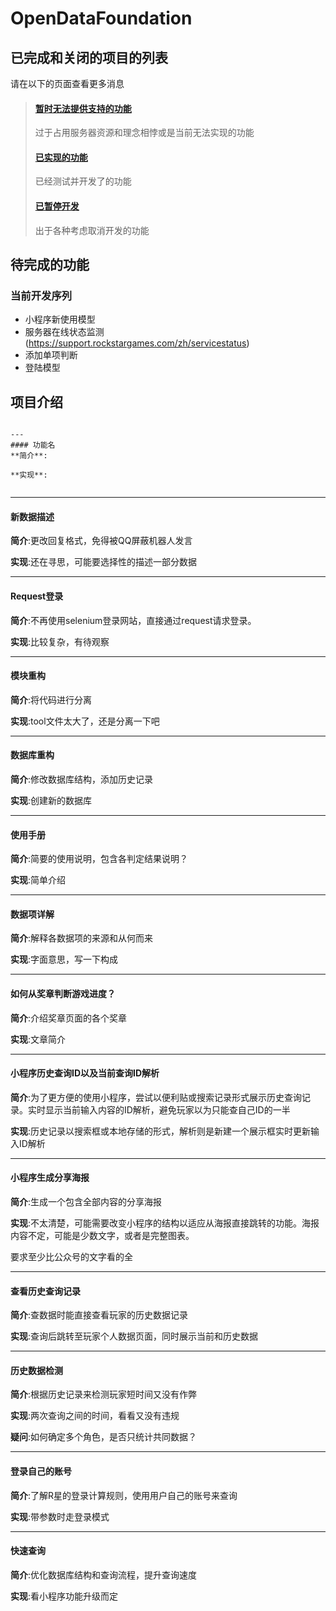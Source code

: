 # OpenDataFoundation

## 已完成和关闭的项目的列表
请在以下的页面查看更多消息


> #### <a href="closed.md">暂时无法提供支持的功能</a>
> 过于占用服务器资源和理念相悖或是当前无法实现的功能
> #### <a href="finished.md">已实现的功能</a>
> 已经测试并开发了的功能
> #### <a href="stop.md">已暂停开发</a>
> 出于各种考虑取消开发的功能
## 待完成的功能

### 当前开发序列
* 小程序新使用模型
* 服务器在线状态监测(https://support.rockstargames.com/zh/servicestatus)
* 添加单项判断 
* 登陆模型



## 项目介绍
```

---
#### 功能名
**简介**:

**实现**:


```

---
#### 新数据描述
**简介**:更改回复格式，免得被QQ屏蔽机器人发言

**实现**:还在寻思，可能要选择性的描述一部分数据


---
#### Request登录
**简介**:不再使用selenium登录网站，直接通过request请求登录。

**实现**:比较复杂，有待观察


---
#### 模块重构
**简介**:将代码进行分离

**实现**:tool文件太大了，还是分离一下吧

---
#### 数据库重构
**简介**:修改数据库结构，添加历史记录

**实现**:创建新的数据库

---
#### 使用手册
**简介**:简要的使用说明，包含各判定结果说明？

**实现**:简单介绍

---

#### 数据项详解
**简介**:解释各数据项的来源和从何而来

**实现**:字面意思，写一下构成

---

#### 如何从奖章判断游戏进度？
**简介**:介绍奖章页面的各个奖章

**实现**:文章简介

---

#### 小程序历史查询ID以及当前查询ID解析
**简介**:为了更方便的使用小程序，尝试以便利贴或搜索记录形式展示历史查询记录。实时显示当前输入内容的ID解析，避免玩家以为只能查自己ID的一半

**实现**:历史记录以搜索框或本地存储的形式，解析则是新建一个展示框实时更新输入ID解析

---

#### 小程序生成分享海报
**简介**:生成一个包含全部内容的分享海报

**实现**:不太清楚，可能需要改变小程序的结构以适应从海报直接跳转的功能。海报内容不定，可能是少数文字，或者是完整图表。

要求至少比公众号的文字看的全

---

#### 查看历史查询记录
**简介**:查数据时能直接查看玩家的历史数据记录

**实现**:查询后跳转至玩家个人数据页面，同时展示当前和历史数据

---

#### 历史数据检测
**简介**:根据历史记录来检测玩家短时间又没有作弊

**实现**:两次查询之间的时间，看看又没有违规

**疑问**:如何确定多个角色，是否只统计共同数据？

---

#### 登录自己的账号
**简介**:了解R星的登录计算规则，使用用户自己的账号来查询

**实现**:带参数时走登录模式

---
#### 快速查询
**简介**:优化数据库结构和查询流程，提升查询速度

**实现**:看小程序功能升级而定

